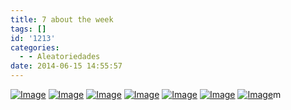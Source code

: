 ```yaml
---
title: 7 about the week
tags: []
id: '1213'
categories:
  - - Aleatoriedades
date: 2014-06-15 14:55:57
---
```


[![Image](http://162.243.62.160/wp-content/uploads/2014/06/dsc02959.jpg?w=650)](http://162.243.62.160/wp-content/uploads/2014/06/dsc02959.jpg) [![Image](http://162.243.62.160/wp-content/uploads/2014/06/dsc02948.jpg?w=650)](http://162.243.62.160/wp-content/uploads/2014/06/dsc02948.jpg) [![Image](http://162.243.62.160/wp-content/uploads/2014/06/dsc02953.jpg?w=650)](http://162.243.62.160/wp-content/uploads/2014/06/dsc02953.jpg) [![Image](http://162.243.62.160/wp-content/uploads/2014/06/dsc02967.jpg?w=650)](http://162.243.62.160/wp-content/uploads/2014/06/dsc02967.jpg) [![Image](http://162.243.62.160/wp-content/uploads/2014/06/dsc02964.jpg?w=650)](http://162.243.62.160/wp-content/uploads/2014/06/dsc02964.jpg) [![Image](http://162.243.62.160/wp-content/uploads/2014/06/dsc02951.jpg?w=650)](http://162.243.62.160/wp-content/uploads/2014/06/dsc02951.jpg) [![Image](http://162.243.62.160/wp-content/uploads/2014/06/dsc02962.jpg?w=650)](http://162.243.62.160/wp-content/uploads/2014/06/dsc02962.jpg)m
